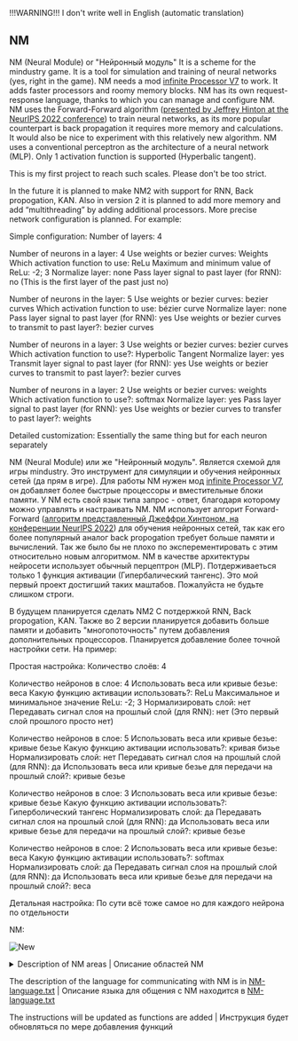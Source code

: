 !!!WARNING!!! 
I don't write well in English (automatic translation)


## NM

NM (Neural Module) or "Нейронный модуль"
It is a scheme for the mindustry game.
It is a tool for simulation and training of neural networks (yes, right in the game).
NM needs a mod [infinite Processor V7](https://github.com/freezemandu/infinite-processor) to work. 
It adds faster processors and roomy memory blocks.
NM has its own request-response language, thanks to which you can manage and configure NM.
NM uses the Forward-Forward algorithm ([presented by Jeffrey Hinton at the NeurIPS 2022 conference](https://arxiv.org/abs/2212.13345))
to train neural networks, as its more popular counterpart is back propagation
it requires more memory and calculations. It would also be nice to experiment with this relatively new algorithm.
NM uses a conventional perceptron as the architecture of a neural network (MLP). 
Only 1 activation function is supported (Hyperbalic tangent).

This is my first project to reach such scales. Please don't be too strict.

In the future it is planned to make NM2 with support for RNN, Back propogation, KAN. 
Also in version 2 it is planned to add more memory and add “multithreading” by adding additional processors. 
More precise network configuration is planned. 
For example:

Simple configuration:
Number of layers: 4

Number of neurons in a layer: 4
Use weights or bezier curves: Weights
Which activation function to use: ReLu
Maximum and minimum value of ReLu: -2; 3
Normalize layer: none
Pass layer signal to past layer (for RNN): no (This is the first layer of the past just no)

Number of neurons in the layer: 5
Use weights or bezier curves: bezier curves
Which activation function to use: bézier curve
Normalize layer: none
Pass layer signal to past layer (for RNN): yes
Use weights or bezier curves to transmit to past layer?: bezier curves

Number of neurons in a layer: 3
Use weights or bezier curves: bezier curves
Which activation function to use?: Hyperbolic Tangent
Normalize layer: yes
Transmit layer signal to past layer (for RNN): yes
Use weights or bezier curves to transmit to past layer?: bezier curves

Number of neurons in a layer: 2
Use weights or bezier curves: weights
Which activation function to use?: softmax
Normalize layer: yes
Pass layer signal to past layer (for RNN): yes
Use weights or bezier curves to transfer to past layer?: weights

Detailed customization:
Essentially the same thing but for each neuron separately


NM (Neural Module) или же "Нейронный модуль".
Является схемой для игры mindustry.
Это инструмент для симуляции и обучения нейронных сетей (да прям в игре).
Для работы NM нужен мод [infinite Processor V7](https://github.com/freezemandu/infinite-processor), 
он добавляет более быстрые процессоры и вместительные блоки памяти.
У NM есть свой язык типа запрос - ответ, благодаря которому можно управлять и настраивать NM.
NM использует алгорит Forward-Forward ([алгоритм представленный Джеффри Хинтоном, на конференции NeurIPS 2022](https://arxiv.org/abs/2212.13345))
для обучения нейронных сетей, так как его более популярный аналог back propogation
требует больше памяти и вычислений. 
Так же было бы не плохо по эксперементировать с этим относительно новым алгоритмом.
NM в качестве архитектуры нейросети использует обычный перцептрон (MLP). 
Потдерживаеться только 1 функция активации (Гипербалический тангенс).
Это мой первый проект достигший таких маштабов. Пожалуйста не будьте слишком строги.

В будущем планируется сделать NM2 С потдержкой RNN, Back propogation, KAN. 
Также во 2 версии планируется добавить больше памяти и добавить "многопоточность" путем добавления дополнительных процессоров. 
Планируется добавление более точной настройки сети. 
На пример:

Простая настройка:
Количество слоёв: 4

Количество нейронов в слое: 4
Использовать веса или кривые безье: веса
Какую функцию активации использовать?: ReLu
Максимальное и минимальное значение ReLu: -2; 3
Нормализировать слой: нет
Передавать сигнал слоя на прошлый слой (для RNN): нет (Это первый слой прошлого просто нет)

Количество нейронов в слое: 5
Использовать веса или кривые безье: кривые безье
Какую функцию активации использовать?: кривая бизье
Нормализировать слой: нет
Передавать сигнал слоя на прошлый слой (для RNN): да
Использовать веса или кривые безье для передачи на прошлый слой?: кривые безье

Количество нейронов в слое: 3
Использовать веса или кривые безье: кривые безье
Какую функцию активации использовать?: Гиперболический тангенс
Нормализировать слой: да
Передавать сигнал слоя на прошлый слой (для RNN): да
Использовать веса или кривые безье для передачи на прошлый слой?: кривые безье

Количество нейронов в слое: 2
Использовать веса или кривые безье: веса
Какую функцию активации использовать?: softmax
Нормализировать слой: да
Передавать сигнал слоя на прошлый слой (для RNN): да
Использовать веса или кривые безье для передачи на прошлый слой?: веса

Детальная настройка:
По сути всё тоже самое но для каждого нейрона по отдельности

NM:


![New](https://github.com/Zeleniykustik/NM/assets/126210243/1ff7ce06-c08f-4f2e-b321-7885306150fb)


<details>

<summary>Description of NM areas | Описание областей NM</summary>

| | EN | RU |
| --- | --- | --- |
| I | The memory block into which the request is entered | Блок памяти в который вводится запрос |
| O | A block of memory from which a massive response is usually output | Блок памяти из которого обычно выводится массивный ответ |
| NN | The array in which the neural network is stored | Массив в котором хранится нейронная сеть |
| DS | The array in which the Dataset is stored | Массив в котором хранится Датасет |
| NSc | This is a block for communicating with NS | Это блок для общения с NS |
| MLc | This is a block for communicating with ML | Это блок для общения с ML |
| NSr | This is NS RAM for neural network simulation | Это оперативная память NS для симуляции нейронных сетей |
| MLr | This is the clipboard and RAM ML | Это буфер обмена и оперативная память ML |
| | | |
| T | The processor is a terminal that verifies the correctness of the request and automates the input of some variables for training | Процессор терминал, проверяющий правильность запроса и автоматизирующий ввод некоторых переменных для обучения |
| ML | The processor responsible for machine learning and working with data | Процессор отвечающий за машинное обучение и работу с данными |
| NS | The processor responsible for the simulation of neural networks  | Процессор отвечающий за симуляцию нейронных сетей |
</details>




The description of the language for communicating with NM is in [NM-language.txt](https://github.com/Zeleniykustik/NM/blob/main/NM-language.txt) |
Описание языка для общения с NM находится в [NM-language.txt](https://github.com/Zeleniykustik/NM/blob/main/NM-language.txt)

The instructions will be updated as functions are added |
Инструкция будет обновляться по мере добавления функций
